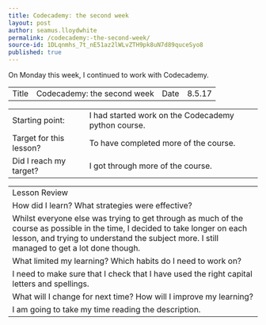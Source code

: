 ```yaml
---
title: Codecademy: the second week
layout: post
author: seamus.lloydwhite
permalink: /codecademy:-the-second-week/
source-id: 1DLqnmhs_7t_nE51az2lWLvZTH9pk8uN7d89quceSyo8
published: true
---
```

On Monday this week, I continued to work with Codecademy.

<table>
  <tr>
    <td>Title</td>
    <td>Codecademy: the second week</td>
    <td>Date</td>
    <td>8.5.17</td>
  </tr>
</table>


<table>
  <tr>
    <td>Starting point:</td>
    <td>I had started work on the Codecademy python course.</td>
  </tr>
  <tr>
    <td>Target for this lesson?</td>
    <td>To have completed more of the course.</td>
  </tr>
  <tr>
    <td>Did I reach my target? </td>
    <td>I got through more of the course.</td>
  </tr>
</table>


<table>
  <tr>
    <td>Lesson Review</td>
  </tr>
  <tr>
    <td>How did I learn? What strategies were effective? </td>
  </tr>
  <tr>
    <td>Whilst everyone else was trying to get through as much of the course as possible in the time, I decided to take longer on each lesson, and trying to understand the subject more. I still managed to get a lot done though.</td>
  </tr>
  <tr>
    <td>What limited my learning? Which habits do I need to work on? </td>
  </tr>
  <tr>
    <td>I need to make sure that I check that I have used the right capital letters and spellings.</td>
  </tr>
  <tr>
    <td>What will I change for next time? How will I improve my learning?</td>
  </tr>
  <tr>
    <td>I am going to take my time reading the description.</td>
  </tr>
</table>


